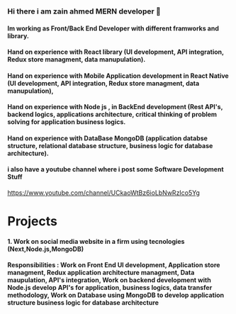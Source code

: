### Hi there i am zain ahmed MERN developer 👋
#### Im working as Front/Back End Developer with different framworks and library.
#### Hand on experience with React library (UI development, API integration, Redux store managment, data manupulation).
#### Hand on experience with Mobile Application development in React Native (UI development, API integration, Redux store managment, data manupulation),
#### Hand on experience with Node js , in BackEnd development (Rest API's, backend logics, applications architecture, critical thinking of problem solving for application business logics.
#### Hand on experience with DataBase MongoDB (application databse structure, relational database structure, business logic for database architecture).

#### i also have a youtube channel where i post some Software Development Stuff 
https://www.youtube.com/channel/UCkaoWtBz6ioLbNwRzIco5Yg

# Projects
#### 1. Work on social media website in a firm using tecnologies (Next,Node.js,MongoDB) 
####  Responsibilities : Work on Front End UI development, Application store managment, Redux application architecture managment, Data maupulation, API's integration, Work on backend development with Node.js develop API's for application, business logics, data transfer methodology, Work on Database using MongoDB to develop application structure business logic for database architecture
<!--
**zainbinfurqan/zainbinfurqan** is a ✨ _special_ ✨ repository because its `README.md` (this file) appears on your GitHub profile.


Here are some ideas to get you started:

- 🔭 I’m currently working on ...
- 🌱 I’m currently learning ...
- 👯 I’m looking to collaborate on ...
- 🤔 I’m looking for help with ...
- 💬 Ask me about ...
- 📫 How to reach me: ...
- 😄 Pronouns: ...
- ⚡ Fun fact: ...
-->
